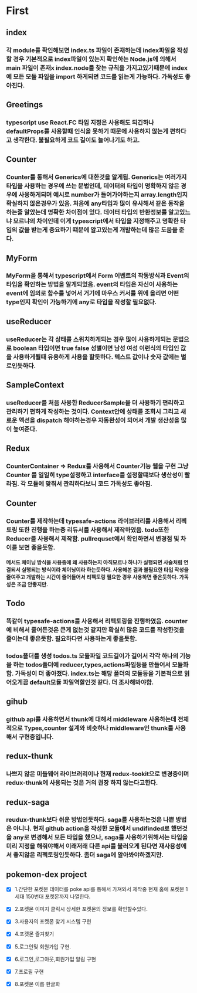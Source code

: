 # First

## index

### 각 module를 확인해보면 index.ts 파일이 존재하는데 index파일을 작성할 경우 기본적으로 index파일이 있는지 확인하는 Node.js에 의해서 main 파일이 존재x index.node를 찾는 규칙을 가지고있기때문에 index에 모든 모듈 파일을 import 하게되면 코드를 읽는게 가능하다. 가독성도 좋아진다.

## Greetings

### typescript use React.FC 타입 지정은 사용해도 되긴하나 defaultProps를 사용할때 인식을 못하기 때문에 사용하지 않는게 편하다고 생각한다. 불필요하게 코드 길이도 늘어나기도 하고.

## Counter

### Counter를 통해서 Generics에 대한것을 알게됨. Generics는 여러가지 타입을 사용하는 경우에 쓰는 문법인데, 데이터의 타입이 명확하지 않은 경우에 사용하게되며 예시로 number가 들어가야하는지 array.length인지 확실하지 않은경우가 있음. 처음에 any타입과 많이 유사해서 같은 동작을 하는줄 알았는데 명확한 차이점이 있다. 데이터 타입의 반환정보를 알고있느냐 모르냐의 차이인데 이게 typescript에서 타입을 지정해주고 명확한 타입의 값을 받는게 중요하기 떄문에 알고있는게 개발하는데 많은 도움을 준다.

## MyForm

### MyForm을 통해서 typescript에서 Form 이벤트의 작동방식과 Event의 타입을 확인하는 방법을 알게되었음. event의 타입은 자신이 사용하는 event에 임의로 함수를 넣어서 거기에 마우스 커서를 위에 올리면 어떤 type인지 확인이 가능하기에 any로 타입을 작성할 필요없다.

## useReducer

### useReducer는 각 상태를 스위치하게되는 경우 많이 사용하게되는 문법으로 boolean 타입이면 true false 성별이면 남성 여성 이런식의 타입인 값을 사용하게될때 유용하게 사용을 할듯하다. 텍스트 값이나 숫자 값에는 별로인듯하다.

## SampleContext

### useReducer를 처음 사용한 ReducerSample을 더 사용하기 편리하고 관리하기 편하게 작성하는 것이다. Context안에 상태를 조회시 그리고 새로운 액션을 dispatch 해야하는경우 자동완성이 되어서 개발 생산성을 많이 높여준다.

## Redux

### CounterContainer => Redux를 사용해서 Counter기능 웹을 구현 그냥 Counter 를 일일히 type설정하고 interface를 설정할떄보다 생산성이 빨라짐. 각 모듈에 맞춰서 관리하다보니 코드 가독성도 좋아짐.

## Counter

### Counter를 제작하는데 typesafe-actions 라이브러리를 사용해서 리펙토링 또한 진행을 하는중 리듀서를 사용해서 제작하였음. todo또한 Reducer를 사용해서 제작함. pullrequset에서 확인하면서 변경점 및 차이를 보면 좋을듯함.

#### 메서드 체이닝 방식을 사용중에 왜 사용하는지 아직모르나 하나가 실행되면 사슬처럼 연결되서 실행되는 방식이라 체이닝이라 하는듯하다. 사용해본 결과 불필요한 타입 작성을 줄여주고 개발하는 시간이 줄어들어서 리팩토링 필요한 경우 사용하면 좋은듯하다. 가독성은 조금 안좋지만.

## Todo

### 똑같이 typesafe-actions를 사용해서 리펙토링을 진행하였음. counter에 비해서 줄어든것은 큰게 없는것 같지만 확실히 많은 코드를 작성한것을 줄이는데 좋은듯함. 필요하다면 사용하는게 좋을듯함.

### todos폴더를 생성 todos.ts 모듈파일 코드길이가 길어서 각각 하나의 기능을 하는 todos폴더에 reducer,types,actions파일등을 만들어서 모듈화함. 가독성이 더 좋아졌다. index.ts는 해당 폴더의 모듈등을 기본적으로 읽어오게끔 default모듈 파일역할인것 같다. 더 조사해봐야함.

## gihub

### github api를 사용하면서 thunk에 대해서 middleware 사용하는데 전체적으로 Types,counter 설계와 비슷하나 middleware인 thunk를 사용해서 구현중입니다.

## redux-thunk

### 나쁘지 않은 미들웨어 라이브러리이나 현재 redux-tookit으로 변경중이며 redux-thunk에 사용되는 것은 거의 권장 하지 않는다고한다.

## redux-saga

### reudux-thunk보다 쉬운 방법인듯하다. saga를 사용하는것은 나쁜 방법은 아니나. 현재 github action을 작성한 모듈에서 undifinded로 했던것을 any로 변경해서 모든 타입을 했으나, saga를 사용하기위해서는 타입을 미리 지정을 해줘야해서 이래저래 다른 api를 불러오게 된다면 재사용성에서 좋지않은 리펙토링인듯하다. 좀더 saga에 알아봐야하겠지만.

## pokemon-dex project

- [x] 1.간단한 포켓몬 데이터를 poke api를 통해서 가져와서 제작중 현재 홈에 포켓몬 1세대 150번대 포켓몬까지 나열한다.

- [x] 2.포켓몬 이미지 클릭시 상세한 포켓몬의 정보를 확인할수있다.

- [x] 3.사용자의 포켓몬 찾기 시스템 구현

- [x] 4.포켓몬 즐겨찾기

- [x] 5.로그인및 회원가입 구현.

- [x] 6.로그인,로그아웃,회원가입 알림 구현

- [x] 7.프로필 구현

- [x] 8.포켓몬 이름 한글화
